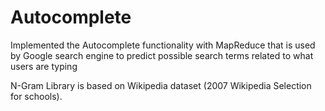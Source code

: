 # Autocomplete
Implemented the Autocomplete functionality with MapReduce that is used by Google search engine to predict possible search terms related to what users are typing

N-Gram Library is based on Wikipedia dataset (2007 Wikipedia Selection for schools).
